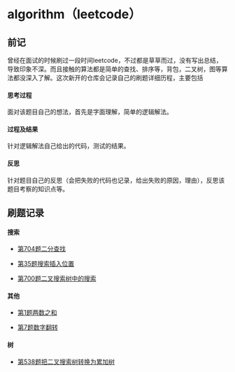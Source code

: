 # algorithm（leetcode） 

## 前记

曾经在面试的时候刷过一段时间leetcode，不过都是草草而过，没有写出总结，导致印象不深。而且接触的算法都是简单的查找、排序等，背包，二叉树，图等算法都没深入了解。这次新开的仓库会记录自己的刷题详细历程，主要包括

#### 思考过程

面对该题目自己的想法，首先是字面理解，简单的逻辑解法。

#### 过程及结果

针对逻辑解法自己给出的代码，测试的结果。

#### 反思

针对题目自己的反思（会把失败的代码也记录，给出失败的原因，理由），反思该题目考察的知识点等。

## 刷题记录

#### 搜索

* [第704题二分查找](searh/src/main/java/BinarySearch.java)

* [第35题搜索插入位置](searh/src/main/java/SearchTargetPosition.java)

* [第700题二叉搜索树中的搜索](searh/src/main/java/BinaryTreeSearch.java)

#### 其他

* [第1题两数之和](others/src/main/java/TwoSum.java)

* [第7题数字翻转](others/src/main/java/NumReverse.java)

#### 树

* [第538题把二叉搜索树转换为累加树](tree/src/main/java/BinaryTreePlus.java)



